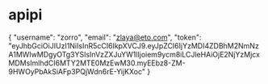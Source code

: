 # apipi

{
    "username": "zorro",
    "email": "zlaya@eto.com",
    "token": "eyJhbGciOiJIUzI1NiIsInR5cCI6IkpXVCJ9.eyJpZCI6IjYzMDI4ZDBhM2NmNzA1MWIwMDgyOTg3YSIsInVzZXJuYW1lIjoiem9ycm8iLCJleHAiOjE2NjYzMjcxMDMsImlhdCI6MTY2MTE0MzEwM30.myEEbz8-ZM-9HWOyPbAkSiAFp3PQjWdn6rE-YijKXoc"
}
